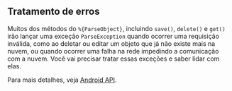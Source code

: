 ## Tratamento de erros

Muitos dos métodos do `%{ParseObject}`, incluindo `save()`, `delete()` e `get()` irão lançar uma exceção `ParseException` quando ocorrer uma requisição inválida, como ao deletar ou editar um objeto que já não existe mais na nuvem, ou quando ocorrer uma falha na rede impedindo a comunicação com a nuvem. Você vai precisar tratar essas exceções e saber lidar com elas.

Para mais detalhes, veja [Android API](/docs/android/api/).
